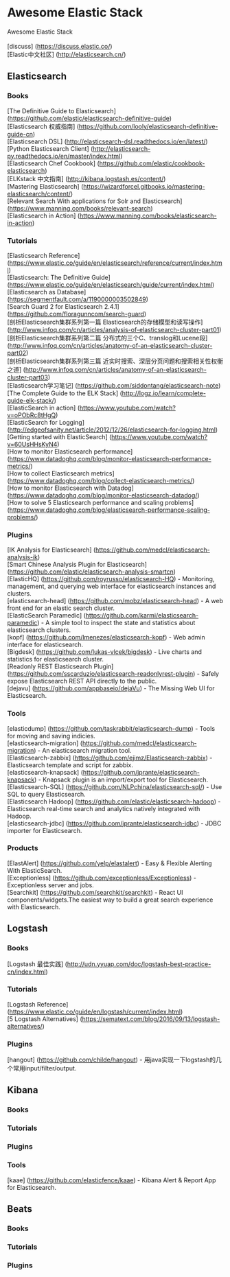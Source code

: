 # Awesome Elastic Stack
Awesome Elastic Stack <br /><br />
[discuss] (https://discuss.elastic.co/) <br />
[Elastic中文社区] (http://elasticsearch.cn/) <br />

## Elasticsearch

### Books
[The Definitive Guide to Elasticsearch] (https://github.com/elastic/elasticsearch-definitive-guide) <br />
[Elasticsearch 权威指南] (https://github.com/looly/elasticsearch-definitive-guide-cn) <br />
[Elasticsearch DSL] (http://elasticsearch-dsl.readthedocs.io/en/latest/) <br />
[Python Elasticsearch Client] (http://elasticsearch-py.readthedocs.io/en/master/index.html) <br />
[Elasticsearch Chef Cookbook] (https://github.com/elastic/cookbook-elasticsearch) <br />
[ELKstack 中文指南] (http://kibana.logstash.es/content/) <br />
[Mastering Elasticsearch] (https://wizardforcel.gitbooks.io/mastering-elasticsearch/content/) <br />
[Relevant Search With applications for Solr and Elasticsearch] (https://www.manning.com/books/relevant-search) <br />
[Elasticsearch in Action] (https://www.manning.com/books/elasticsearch-in-action) <br />

### Tutorials
[Elasticsearch Reference] (https://www.elastic.co/guide/en/elasticsearch/reference/current/index.html) <br />
[Elasticsearch: The Definitive Guide] (https://www.elastic.co/guide/en/elasticsearch/guide/current/index.html) <br />
[Elasticsearch as Database] (https://segmentfault.com/a/1190000003502849) <br />
[Search Guard 2 for Elasticsearch 2.4.1] (https://github.com/floragunncom/search-guard) <br />
[剖析Elasticsearch集群系列第一篇 Elasticsearch的存储模型和读写操作] (http://www.infoq.com/cn/articles/analysis-of-elasticsearch-cluster-part01) <br />
[剖析Elasticsearch集群系列第二篇 分布式的三个C、translog和Lucene段] (http://www.infoq.com/cn/articles/anatomy-of-an-elasticsearch-cluster-part02) <br />
[剖析Elasticsearch集群系列第三篇 近实时搜索、深层分页问题和搜索相关性权衡之道] (http://www.infoq.com/cn/articles/anatomy-of-an-elasticsearch-cluster-part03) <br />
[Elasticsearch学习笔记] (https://github.com/siddontang/elasticsearch-note) <br />
[The Complete Guide to the ELK Stack] (http://logz.io/learn/complete-guide-elk-stack/) <br />
[ElasticSearch in action] (https://www.youtube.com/watch?v=oPObRc8tHgQ) <br />
[ElasticSearch for Logging] (http://edgeofsanity.net/article/2012/12/26/elasticsearch-for-logging.html) <br />
[Getting started with ElasticSearch] (https://www.youtube.com/watch?v=60UsHHsKyN4) <br />
[How to monitor Elasticsearch performance] (https://www.datadoghq.com/blog/monitor-elasticsearch-performance-metrics/) <br />
[How to collect Elasticsearch metrics] (https://www.datadoghq.com/blog/collect-elasticsearch-metrics/) <br />
[How to monitor Elasticsearch with Datadog] (https://www.datadoghq.com/blog/monitor-elasticsearch-datadog/) <br />
[How to solve 5 Elasticsearch performance and scaling problems] (https://www.datadoghq.com/blog/elasticsearch-performance-scaling-problems/) <br />

### Plugins
[IK Analysis for Elasticsearch] (https://github.com/medcl/elasticsearch-analysis-ik) <br />
[Smart Chinese Analysis Plugin for Elasticsearch] (https://github.com/elastic/elasticsearch-analysis-smartcn) <br />
[ElasticHQ] (https://github.com/royrusso/elasticsearch-HQ) - Monitoring, management, and querying web interface for elasticsearch instances and clusters. <br />
[elasticsearch-head] (https://github.com/mobz/elasticsearch-head) - A web front end for an elastic search cluster. <br />
[ElasticSearch Paramedic] (https://github.com/karmi/elasticsearch-paramedic) - A simple tool to inspect the state and statistics about elasticsearch clusters. <br />
[kopf] (https://github.com/lmenezes/elasticsearch-kopf) - Web admin interface for elasticsearch. <br />
[Bigdesk] (https://github.com/lukas-vlcek/bigdesk) - Live charts and statistics for elasticsearch cluster. <br />
[Readonly REST Elasticsearch Plugin] (https://github.com/sscarduzio/elasticsearch-readonlyrest-plugin) - Safely expose Elasticsearch REST API directly to the public. <br />
[dejavu] (https://github.com/appbaseio/dejaVu) - The Missing Web UI for Elasticsearch. <br />

### Tools
[elasticdump] (https://github.com/taskrabbit/elasticsearch-dump) - Tools for moving and saving indicies. <br />
[elasticsearch-migration] (https://github.com/medcl/elasticsearch-migration) - An elasticsearch migration tool. <br />
[Elasticsearch-zabbix] (https://github.com/ejimz/Elasticsearch-zabbix) - Elasticsearch template and script for zabbix. <br />
[elasticsearch-knapsack] (https://github.com/jprante/elasticsearch-knapsack) - Knapsack plugin is an import/export tool for Elasticsearch. <br />
[Elasticsearch-SQL] (https://github.com/NLPchina/elasticsearch-sql/) - Use SQL to query Elasticsearch. <br />
[Elasticsearch Hadoop] (https://github.com/elastic/elasticsearch-hadoop) - Elasticsearch real-time search and analytics natively integrated with Hadoop. <br />
[elasticsearch-jdbc] (https://github.com/jprante/elasticsearch-jdbc) - JDBC importer for Elasticsearch. <br />

### Products
[ElastAlert] (https://github.com/yelp/elastalert) - Easy & Flexible Alerting With ElasticSearch. <br />
[Exceptionless] (https://github.com/exceptionless/Exceptionless) - Exceptionless server and jobs. <br />
[Searchkit] (https://github.com/searchkit/searchkit) - React UI components/widgets.The easiest way to build a great search experience with Elasticsearch. <br />

## Logstash

### Books
[Logstash 最佳实践] (http://udn.yyuap.com/doc/logstash-best-practice-cn/index.html) <br />

### Tutorials
[Logstash Reference] (https://www.elastic.co/guide/en/logstash/current/index.html) <br />
[5 Logstash Alternatives] (https://sematext.com/blog/2016/09/13/logstash-alternatives/) <br />

### Plugins
[hangout] (https://github.com/childe/hangout) - 用java实现一下logstash的几个常用input/filter/output. <br />

## Kibana
### Books

### Tutorials

### Plugins

### Tools
[kaae] (https://github.com/elasticfence/kaae) - Kibana Alert & Report App for Elasticsearch. <br />

## Beats
### Books

### Tutorials

### Plugins

